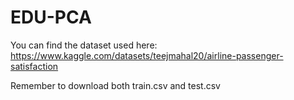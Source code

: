 # EDU-PCA

You can find the dataset used here:
https://www.kaggle.com/datasets/teejmahal20/airline-passenger-satisfaction

Remember to download both train.csv and test.csv